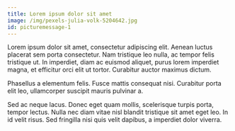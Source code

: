 ```yaml
---
title: Lorem ipsum dolor sit amet
image: /img/pexels-julia-volk-5204642.jpg
id: picturemessage-1
---
```

Lorem ipsum dolor sit amet, consectetur adipiscing elit. Aenean luctus placerat sem porta consectetur. Nam tristique leo nulla, ac tempor felis tristique ut. In imperdiet, diam ac euismod aliquet, purus lorem imperdiet magna, et efficitur orci elit ut tortor. Curabitur auctor maximus dictum. 

Phasellus a elementum felis. Fusce mattis consequat nisi. Curabitur porta elit leo, ullamcorper suscipit mauris pulvinar a. 

Sed ac neque lacus. Donec eget quam mollis, scelerisque turpis porta, tempor lectus. Nulla nec diam vitae nisl blandit tristique sit amet eget leo. In id velit risus. Sed fringilla nisi quis velit dapibus, a imperdiet dolor viverra.
